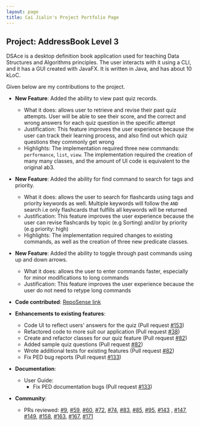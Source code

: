 ```yaml
---
layout: page
title: Cai Jialin's Project Portfolio Page
---
```


## Project: AddressBook Level 3

DSAce is a desktop definition book application used for teaching Data Structures and Algorithms principles. The user interacts with it using a CLI, and it has a GUI created with JavaFX.
It is written in Java, and has about 10 kLoC.

Given below are my contributions to the project.

* **New Feature**: Added the ability to view past quiz records.
  * What it does: allows user to retrieve and revise their past quiz attempts. User will be able to see their score, and the correct and wrong answers
  for each quiz question in the specific attempt
  * Justification: This feature improves the user experience because the user can track their learning process, and also find out which quiz questions
  they commonly get wrong
  * Highlights: The implementation required three new commands: `performance`, `list`, `view`. The implementation required the creation of many many classes, and
    the amount of UI code is equivalent to the original ab3.

* **New Feature**: Added the ability for find command to search for tags and priority.
  * What it does: allows the user to search for flashcards using tags and priority keywords as well. Multiple keywords will follow the `AND` search
  i.e only flashcards that fulfills all keywords will be returned
  * Justification: This feature improves the user experience because the user can revise flashcards by topic (e.g Sorting) and/or by priority (e.g priority: high)
  * Highlights: The implementation required changes to existing commands, as well as the creation of three new predicate classes.

* **New Feature**: Added the ability to toggle through past commands using up and down arrows.
    * What it does: allows the user to enter commands faster, especially for minor modifications to long commands
    * Justification: This feature improves the user experience because the user do not need to retype long commands

* **Code contributed**: [RepoSense link](https://nus-cs2103-ay2021s1.github.io/tp-dashboard/#breakdown=true&search=jialin7878&sort=groupTitle&sortWithin=title&since=2020-08-14&timeframe=commit&mergegroup=&groupSelect=groupByRepos&checkedFileTypes=docs~functional-code~test-code~other)

* **Enhancements to existing features**:
  * Code UI to reflect users' answers for the quiz (Pull request [\#153]())
  * Refactored code to more suit our application (Pull request [\#38]())
  * Create and refactor classes for our quiz feature (Pull request [\#82]())
  * Added sample quiz questions (Pull request [\#82]())
  * Wrote additional tests for existing features (Pull request [\#82]())
  * Fix PED bug reports (Pull request [\#133]())

* **Documentation**:
  * User Guide:
    * Fix PED documentation bugs (Pull request [\#133]())

* **Community**:
  * PRs reviewed: [\#9](), [\#59](), [\#60](), [\#72](), [\#74](), [\#83](), [\#85](), [\#95](), [\#143]()
  , [\#147](), [\#149](), [\#158](), [\#163](), [\#167](), [\#171]()


